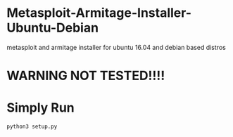 # Metasploit-Armitage-Installer-Ubuntu-Debian
metasploit and armitage installer for ubuntu 16.04 and debian based distros
# WARNING NOT TESTED!!!!

# Simply Run
    python3 setup.py
